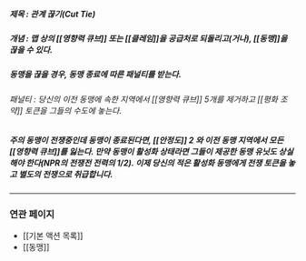 ##### 제목 : 관계 끊기(Cut Tie)
##### 개념 : 맵 상의 [[영향력 큐브]] 또는 [[클레임]]을 공급처로 되돌리고(거나), [[동맹]]을 끊을 수 있다.

##### 동맹을 끊을 경우, 동맹 종료에 따른 패널티를 받는다.
###### 패널티 : 당신의 이전 동맹에 속한 지역에서 [[영향력 큐브]] 5개를 제거하고 [[평화 조약]] 토큰을 그들의 수도에 놓는다.

##### *주의* 동맹이 전쟁중인데 동맹이 종료된다면, [[안정도]] 2 와 이전 동맹 지역에서 모든 [[영향력 큐브]]를 잃는다. 만약 동맹이 활성화 상태라면 그들이 제공한 동맹 유닛도 상실해야 한다(NPR의 전쟁전 전력의 1/2). 이제 당신의 적은 활성화 동맹에게 전쟁 토큰을 놓고 별도의 전쟁으로 취급합니다.

--- 

### 연관 페이지
- [[기본 액션 목록]]
- [[동맹]]
